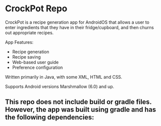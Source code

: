 # CrockPot Repo

CrockPot is a recipe generation app for AndroidOS that allows a user to enter ingredients that they have in their fridge/cupboard, and then churns out appropriate recipes.

App Features:
  - Recipe generation
  - Recipe saving
  - Web-based user guide
  - Preference configuration

Written primarily in Java, with some XML, HTML and CSS.

Supports Android versions Marshmallow (6.0) and up.

This repo does not include build or gradle files. 
However, the app was built using gradle and has the following dependencies:
  - 
